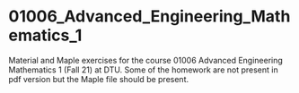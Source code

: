 # 01006_Advanced_Engineering_Mathematics_1
Material and Maple exercises for the course 01006 Advanced Engineering Mathematics 1 (Fall 21) at DTU. Some of the homework are not present in pdf version but the Maple file should be present.
